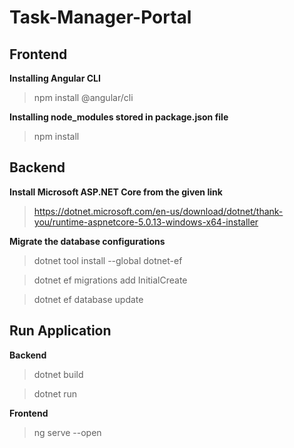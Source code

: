 # Task-Manager-Portal

## Frontend

**Installing Angular CLI**

>npm install @angular/cli


**Installing node_modules stored in package.json file**

>npm install


## Backend

**Install Microsoft ASP.NET Core from the given link**

> https://dotnet.microsoft.com/en-us/download/dotnet/thank-you/runtime-aspnetcore-5.0.13-windows-x64-installer

**Migrate the database configurations**

> dotnet tool install --global dotnet-ef

> dotnet ef migrations add InitialCreate

> dotnet ef database update

## Run Application

**Backend**

> dotnet build

> dotnet run

**Frontend**

>ng serve --open
